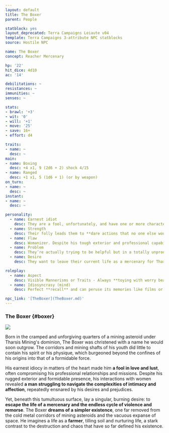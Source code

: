 ```yaml
---
layout: default
title: The Boxer
parent: People

statblock: yes
layout_deprecated: Terra Campaigns Leiaute v04
template: Terra Campaigns 3-attribute NPC statblocks
source: Hostile NPC

name: The Boxer
concept: Reacher Mercenary

hp: '22'
hit_dice: 4d10
ac: '14'

debilitations: ~
resistances: ~
immunities: ~
senses: ~

stats:
- brawl: '+3'
- wit: '0'
- will: '+1'
- move: '25'
- save: 16+
- effort: d4

traits:
- name: ~
  desc: ~
main:
- name: Boxing
  desc: +4 x1, 9 (2d6 + 2) shock 4/15
- name: Ranged
  desc: +1 x1, 5 (1d6 + 1) (or by weapon)
on_turn:
- name: ~
  desc: ~
instant:
- name: ~
  desc: ~

personality:
  - name: Earnest idiot
    desc: They are a fool, unfortunately, and have one or more character traits that lead them into making terrible decisions with **regards to women**. Whenever the topic is involved or their motivation is sparked, they will immediately make a bad decision in service of their prejudices or desires.
  - name: Strength
    desc: Their folly leads them to **dare actions that no one else would imagine possible**, including feats of bravery and physical prowess in the harsh realm of space and mercenary work.
  - name: Flaw
    desc: Womanizer. Despite his tough exterior and professional capabilities, he often finds himself **entangled in romantic escapades** that compromise his missions and personal growth.
  - name: Problem
    desc: They’re actually trying to be helpful but in a totally unproductive way, especially in interpersonal relationships, due to his lack of understanding and misguided efforts.
  - name: Desire
    desc: They want to leave their current life as a mercenary for Tharsis Mining and start anew as a farmer, seeking peace and simplicity away from the chaos of space.

roleplay:
  - name: Aspect
    desc: Visible Mannerisms or Traits - Always **toying with worry beads**, a sign of his inner turmoil and the constant churn of his too-perfect memory.
  - name: Idiosyncrasy (mind)
    desc: Perfect **recall** and can peruse its memories like films or photographs, which serves as both a strength and a curse, haunting him with the vivid details of his past.

npc_link: '[TheBoxer](TheBoxer.md)'
---
```

### The Boxer {#boxer}

![](https://i.imgur.com/G8qPDTT.png)

Born in the cramped and unforgiving quarters of a mining asteroid under Tharsis Mining's dominion, The Boxer was christened with a name he would soon outgrow. The corridors and mining shafts of his youth did little to contain his spirit or his physique, which burgeoned beyond the confines of his origins into that of a formidable force. 

His earnest idiocy in matters of the heart made him **a fool in love and lust**, often compromising his professional relationships and missions. Despite his rugged exterior and formidable presence, his interactions with women revealed **a man struggling to navigate the complexities of intimacy and affection**, repeatedly ensnared by his desires and prejudices.

Yet, beneath this tumultuous surface, lay a singular, burning desire: to **escape the life of a mercenary and the endless cycle of violence and remorse**. The Boxer **dreams of a simpler existence**, one far removed from the cold metal corridors of mining asteroids and the vacuous expanse of space. He imagines a life as a **farmer**, tilling soil and nurturing life, a stark contrast to the destruction and chaos that have so far defined his existence.
